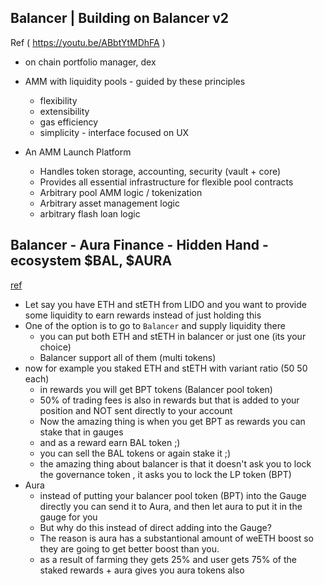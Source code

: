 ## Balancer | Building on Balancer v2

Ref ( https://youtu.be/ABbtYtMDhFA )
- on chain portfolio manager, dex
- AMM with liquidity pools - guided by these principles
    - flexibility
    - extensibility
    - gas efficiency
    - simplicity - interface focused on UX
    
- An AMM Launch Platform
    - Handles token storage, accounting, security (vault + core)
    - Provides all essential infrastructure for flexible pool contracts
    - Arbitrary pool AMM logic / tokenization
    - Arbitrary asset management logic
    - arbitrary flash loan logic

## Balancer - Aura Finance - Hidden Hand - ecosystem $BAL, $AURA
 [ref](https://youtu.be/1VQ3hdnn3yc)
 
- Let say you have ETH and stETH from LIDO and you want to provide some liquidity to earn rewards instead of just holding this
- One of the option is to go to `Balancer` and supply liquidity there
    - you can put both ETH and stETH in balancer or just one (its your choice) 
    - Balancer support all of them (multi tokens)
- now for example you staked ETH and stETH with variant ratio (50 50 each)
    - in rewards you will get BPT tokens (Balancer pool token)
    - 50% of trading fees is also in rewards but that is added to your position and NOT sent directly to your account
    - Now the amazing thing is when you get BPT as rewards you can stake that in gauges
    - and as a reward earn BAL token ;)
    - you can sell the BAL tokens or again stake it ;)
    - the amazing thing about balancer is that it doesn't ask you to lock the governance token , it asks you to lock the LP token (BPT) 
- Aura
    - instead of putting your balancer pool token (BPT) into the Gauge directly you can send it to Aura, and then let aura to put it in the gauge for you
    - But why do this instead of direct adding into the Gauge?
    - The reason is aura has a substantional amount of weETH boost so they are going to get better boost than you.
    - as a result of farming they gets 25% and user gets 75% of the staked rewards + aura gives you aura tokens also